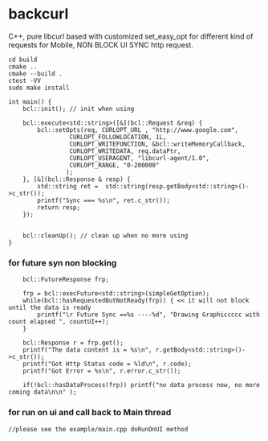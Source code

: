 # backcurl
C++, pure libcurl based with customized set_easy_opt for different kind of requests for Mobile, NON BLOCK UI SYNC http request.



```
cd build
cmake ..
cmake --build .
ctest -VV
sudo make install
```



```
int main() {
	bcl::init(); // init when using

    bcl::execute<std::string>([&](bcl::Request &req) {
    	bcl::setOpts(req, CURLOPT_URL , "http://www.google.com",
                 CURLOPT_FOLLOWLOCATION, 1L,
                 CURLOPT_WRITEFUNCTION, &bcl::writeMemoryCallback,
                 CURLOPT_WRITEDATA, req.dataPtr,
                 CURLOPT_USERAGENT, "libcurl-agent/1.0",
                 CURLOPT_RANGE, "0-200000"
                );
	}, [&](bcl::Response & resp) {
        std::string ret =  std::string(resp.getBody<std::string>()->c_str());
        printf("Sync === %s\n", ret.c_str());
        return resp;
    });


    bcl::cleanUp(); // clean up when no more using
}
```


### for future syn non blocking

```	
	bcl::FutureResponse frp;

    frp = bcl::execFuture<std::string>(simpleGetOption);
    while(bcl::hasRequestedButNotReady(frp)) { << it will not block until the data is ready
        printf("\r Future Sync ==%s ----%d", "Drawing Graphiccccc with count elapsed ", countUI++);
    }

    bcl::Response r = frp.get();
    printf("The data content is = %s\n", r.getBody<std::string>()->c_str());
    printf("Got Http Status code = %ld\n", r.code);
    printf("Got Error = %s\n", r.error.c_str());

    if(!bcl::hasDataProcess(frp)) printf("no data process now, no more coming data\n\n" );

```    



### for run on ui and call back to Main thread
```
//please see the example/main.cpp doRunOnUI method
```